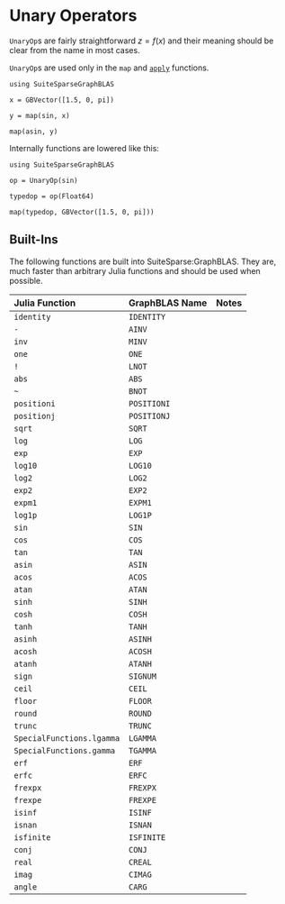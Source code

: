 # Unary Operators

`UnaryOp`s are fairly straightforward $z = f(x)$ and their meaning should be clear from the name in most cases. 

`UnaryOp`s are used only in the `map` and [`apply`](@ref) functions.

```@repl
using SuiteSparseGraphBLAS

x = GBVector([1.5, 0, pi])

y = map(sin, x)

map(asin, y)
```

Internally functions are lowered like this:

```@repl
using SuiteSparseGraphBLAS

op = UnaryOp(sin)

typedop = op(Float64)

map(typedop, GBVector([1.5, 0, pi]))
```

## Built-Ins

The following functions are built into SuiteSparse:GraphBLAS. They are, much faster than arbitrary Julia functions and should be used when possible.

| Julia Function             | GraphBLAS Name | Notes |
|:---------------------------|----------------|-------|
| `identity`                 | `IDENTITY`     |       |
| `-`                        | `AINV`         |       |
| `inv`                      | `MINV`         |       |
| `one`                      | `ONE`          |       |
| `!`                        | `LNOT`         |       |
| `abs`                      | `ABS`          |       |
| `~`                        | `BNOT`         |       |
| `positioni`                | `POSITIONI`    |       |
| `positionj`                | `POSITIONJ`    |       |
| `sqrt`                     | `SQRT`         |       |
| `log`                      | `LOG`          |       |
| `exp`                      | `EXP`          |       |
| `log10`                    | `LOG10`        |       |
| `log2`                     | `LOG2`         |       |
| `exp2`                     | `EXP2`         |       |
| `expm1`                    | `EXPM1`        |       |
| `log1p`                    | `LOG1P`        |       |
| `sin`                      | `SIN`          |       |
| `cos`                      | `COS`          |       |
| `tan`                      | `TAN`          |       |
| `asin`                     | `ASIN`         |       |
| `acos`                     | `ACOS`         |       |
| `atan`                     | `ATAN`         |       |
| `sinh`                     | `SINH`         |       |
| `cosh`                     | `COSH`         |       |
| `tanh`                     | `TANH`         |       |
| `asinh`                    | `ASINH`        |       |
| `acosh`                    | `ACOSH`        |       |
| `atanh`                    | `ATANH`        |       |
| `sign`                     | `SIGNUM`       |       |
| `ceil`                     | `CEIL`         |       |
| `floor`                    | `FLOOR`        |       |
| `round`                    | `ROUND`        |       |
| `trunc`                    | `TRUNC`        |       |
| `SpecialFunctions.lgamma`  | `LGAMMA`       |       |
| `SpecialFunctions.gamma`   | `TGAMMA`       |       |
| `erf`                      | `ERF`          |       |
| `erfc`                     | `ERFC`         |       |
| `frexpx`                   | `FREXPX`       |       |
| `frexpe`                   | `FREXPE`       |       |
| `isinf`                    | `ISINF`        |       |
| `isnan`                    | `ISNAN`        |       |
| `isfinite`                 | `ISFINITE`     |       |
| `conj`                     | `CONJ`         |       |
| `real`                     | `CREAL`        |       |
| `imag`                     | `CIMAG`        |       |
| `angle`                    | `CARG`         |       |
